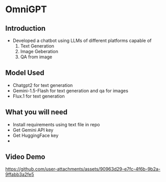 # OmniGPT
## Introduction
- Developed a chatbot using LLMs of different platforms capable of
  1. Text Generation
  2. Image Geberation
  3. QA from image

## Model Used
- Chatgpt2 for text generation 
- Gemini-1.5-Flash for text generation and qa for images
- Flux.1 for text generation

## What you will need
- Install requirements using text file in repo
- Get Gemini API key
- Get HuggingFace key
- 
## Video Demo
  


https://github.com/user-attachments/assets/90963d29-e7fc-4f6b-9b2a-9ffabb3a2fe5

